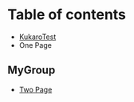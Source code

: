 # Table of contents

* [KukaroTest](README.md)
* One Page

## MyGroup

* [Two Page](mygroup/two-page.md)

